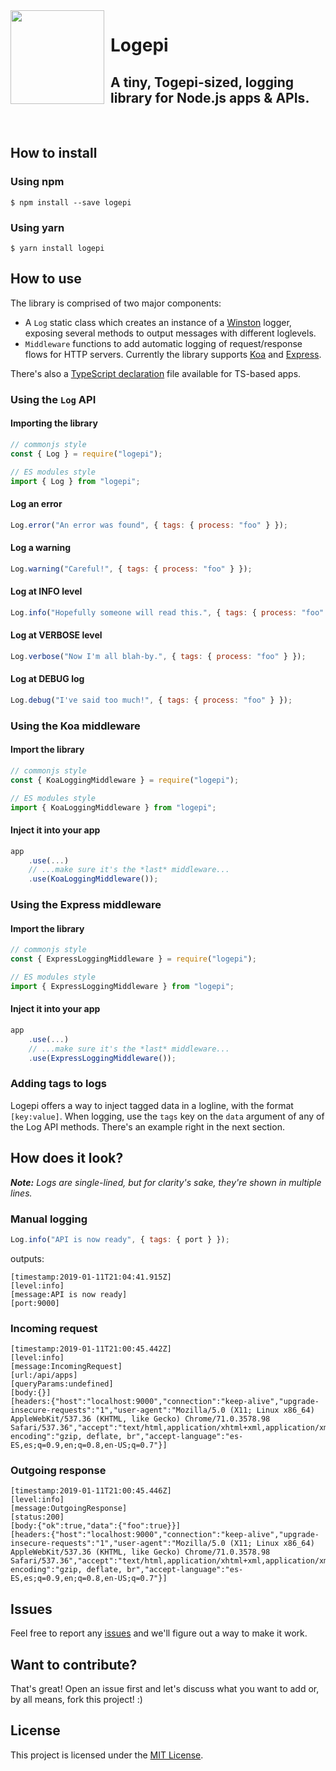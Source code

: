 <img align="left" src="https://i.imgur.com/PTzwjQY.jpg" height="150px" />

<h1 style="margin-left:160px">Logepi</h1>

<h2 style="margin-left:160px">A tiny, Togepi-sized, logging library for Node.js apps & APIs.</h2>

<br clear="left"/>

## How to install

### Using npm

```shell
$ npm install --save logepi
```

### Using yarn

```shell
$ yarn install logepi
```

## How to use

The library is comprised of two major components:

- A `Log` static class which creates an instance of a [Winston](https://github.com/winstonjs/winston) logger, exposing several methods to output messages with different loglevels.
- `Middleware` functions to add automatic logging of request/response flows for HTTP servers. Currently the library supports [Koa](https://koajs.com) and [Express](https://expressjs.com/).

There's also a [TypeScript declaration](./index.d.ts) file available for TS-based apps.

### Using the `Log` API

#### Importing the library

```js
// commonjs style
const { Log } = require("logepi");

// ES modules style
import { Log } from "logepi";
```

#### Log an error

```js
Log.error("An error was found", { tags: { process: "foo" } });
```

#### Log a warning

```js
Log.warning("Careful!", { tags: { process: "foo" } });
```

#### Log at INFO level

```js
Log.info("Hopefully someone will read this.", { tags: { process: "foo" } });
```

#### Log at VERBOSE level

```js
Log.verbose("Now I'm all blah-by.", { tags: { process: "foo" } });
```

#### Log at DEBUG log

```js
Log.debug("I've said too much!", { tags: { process: "foo" } });
```

### Using the Koa middleware

#### Import the library

```js
// commonjs style
const { KoaLoggingMiddleware } = require("logepi");

// ES modules style
import { KoaLoggingMiddleware } from "logepi";
```

#### Inject it into your app

```js
app
    .use(...)
    // ...make sure it's the *last* middleware...
    .use(KoaLoggingMiddleware());
```

### Using the Express middleware

#### Import the library

```js
// commonjs style
const { ExpressLoggingMiddleware } = require("logepi");

// ES modules style
import { ExpressLoggingMiddleware } from "logepi";
```

#### Inject it into your app

```js
app
    .use(...)
    // ...make sure it's the *last* middleware...
    .use(ExpressLoggingMiddleware());
```

### Adding tags to logs

Logepi offers a way to inject tagged data in a logline, with the format `[key:value]`. When logging, use the `tags` key on the `data` argument of any of the Log API methods. There's an example right in the next section.

## How does it look?

_**Note:** Logs are single-lined, but for clarity's sake, they're shown in multiple lines._

### Manual logging

```js
Log.info("API is now ready", { tags: { port } });
```

outputs:

```
[timestamp:2019-01-11T21:04:41.915Z]
[level:info]
[message:API is now ready]
[port:9000]
```

### Incoming request

```
[timestamp:2019-01-11T21:00:45.442Z]
[level:info]
[message:IncomingRequest]
[url:/api/apps]
[queryParams:undefined]
[body:{}]
[headers:{"host":"localhost:9000","connection":"keep-alive","upgrade-insecure-requests":"1","user-agent":"Mozilla/5.0 (X11; Linux x86_64) AppleWebKit/537.36 (KHTML, like Gecko) Chrome/71.0.3578.98 Safari/537.36","accept":"text/html,application/xhtml+xml,application/xml;q=0.9,image/webp,image/apng,*/*;q=0.8","accept-encoding":"gzip, deflate, br","accept-language":"es-ES,es;q=0.9,en;q=0.8,en-US;q=0.7"}]
```

### Outgoing response

```
[timestamp:2019-01-11T21:00:45.446Z]
[level:info]
[message:OutgoingResponse]
[status:200]
[body:{"ok":true,"data":{"foo":true}}]
[headers:{"host":"localhost:9000","connection":"keep-alive","upgrade-insecure-requests":"1","user-agent":"Mozilla/5.0 (X11; Linux x86_64) AppleWebKit/537.36 (KHTML, like Gecko) Chrome/71.0.3578.98 Safari/537.36","accept":"text/html,application/xhtml+xml,application/xml;q=0.9,image/webp,image/apng,*/*;q=0.8","accept-encoding":"gzip, deflate, br","accept-language":"es-ES,es;q=0.9,en;q=0.8,en-US;q=0.7"}]
```

## Issues

Feel free to report any [issues](./issues) and we'll figure out a way to make it work.

## Want to contribute?

That's great! Open an issue first and let's discuss what you want to add or, by all means, fork this project! :)

## License

This project is licensed under the [MIT License](./LICENSE).
